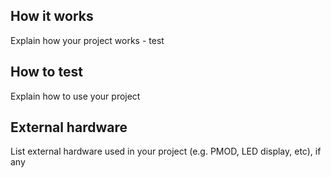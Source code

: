 <!---

This file is used to generate your project datasheet. Please fill in the information below and delete any unused
sections.

You can also include images in this folder and reference them in the markdown. Each image must be less than
512 kb in size, and the combined size of all images must be less than 1 MB.
-->

## How it works

Explain how your project works - test

## How to test

Explain how to use your project

## External hardware

List external hardware used in your project (e.g. PMOD, LED display, etc), if any
